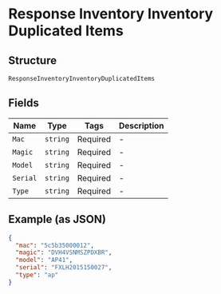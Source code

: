 
# Response Inventory Inventory Duplicated Items

## Structure

`ResponseInventoryInventoryDuplicatedItems`

## Fields

| Name | Type | Tags | Description |
|  --- | --- | --- | --- |
| `Mac` | `string` | Required | - |
| `Magic` | `string` | Required | - |
| `Model` | `string` | Required | - |
| `Serial` | `string` | Required | - |
| `Type` | `string` | Required | - |

## Example (as JSON)

```json
{
  "mac": "5c5b35000012",
  "magic": "DVH4VSNMSZPDXBR",
  "model": "AP41",
  "serial": "FXLH2015150027",
  "type": "ap"
}
```

